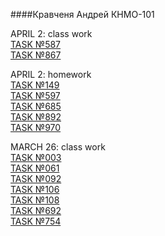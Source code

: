 ####Кравченя Андрей КНМО-101

APRIL 2: class work <br>
[TASK №587](https://acmp.ru/index.asp?main=task&id_task=587) <br>
[TASK №867](https://acmp.ru/index.asp?main=task&id_task=867) <br>

APRIL 2: homework <br>
[TASK №149](https://acmp.ru/index.asp?main=task&id_task=149) <br>
[TASK №597](https://acmp.ru/index.asp?main=task&id_task=597) <br>
[TASK №685](https://acmp.ru/index.asp?main=task&id_task=685) <br>
[TASK №892](https://acmp.ru/index.asp?main=task&id_task=892) <br>
[TASK №970](https://acmp.ru/index.asp?main=task&id_task=970) <br>

MARCH 26: class work <br>
[TASK №003](https://acmp.ru/index.asp?main=task&id_task=3) <br>
[TASK №061](https://acmp.ru/index.asp?main=task&id_task=61) <br>
[TASK №092](https://acmp.ru/index.asp?main=task&id_task=92) <br>
[TASK №106](https://acmp.ru/index.asp?main=task&id_task=106) <br>
[TASK №108](https://acmp.ru/index.asp?main=task&id_task=108) <br>
[TASK №692](https://acmp.ru/index.asp?main=task&id_task=692) <br>
[TASK №754](https://acmp.ru/index.asp?main=task&id_task=754) <br>






